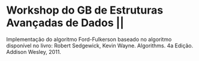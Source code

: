 # Workshop do GB de Estruturas Avançadas de Dados || 
Implementação do algoritmo Ford-Fulkerson baseado no algoritmo disponível no livro: Robert Sedgewick, Kevin Wayne. Algorithms. 4a Edição. Addison Wesley, 2011.
